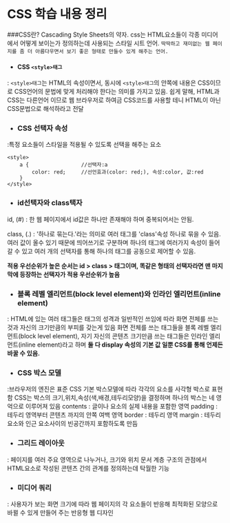 # CSS 학습 내용 정리 
###CSS란?
Cascading Style Sheets의 약자. css는 HTML요소들이 각종 미디어 에서 어떻게 보이는가 정의하는데 사용되는 스타일 시트 언어.
`딱딱하고 재미없는 웹 페이지를 좀 더 아름다우면서 보기 좋은 형태로 만들수 있게 해주는 언어.`

- #### CSS `<style>태그`
: `<style>태그`는 HTML의 속성이면서, 동시에 `<style>태그`의 안쪽에 내용은 CSS이므로 CSS언어의 문법에 맞게 처리해야 한다는 의미를 가지고 있음.
쉽게 말해, HTML과 CSS는 다른언어 이므로 웹 브라우저로 하여금 CSS코드를 사용할 테니 HTML이 아닌 CSS문법으로 해석하라고 전달

- ### CSS 선택자 속성
:특정 요소들이 스타일을 적용될 수 있도록 선택을 해주는 요소 
```
<style>
    a {                 //선택자:a
        color: red;     //선언효과(color: red;), 속성:color, 값:red
    }
</style>
```
- ### id선택자와 class택자
id, (#) : 한 웹 페이지에서 id값은 하나만 존재해야 하며 중복되어서는 안됨.

class, (.) : '하나로 묶는다.'라는 의미로 여러 태그를 'class'속성 하나로 묶을 수 있음. 여러 값이 올수 있기 때문에 띄어쓰기로 구분하며 하나의 태그에 여러가지 속성이 들어갈 수 있고 여러 개의 선택자를 통해 하나의 태그를 공동으로 제어할 수 있음. 

**적용 우선순위가 높은 순서는 id > class > 태그이며, 똑같은 형태의 선택자라면 맨 마지막에 등장하는 선택자가 적용 우선순위가 높음**

- ### 블록 레벨 엘리먼트(block level element)와 인라인 엘리먼트(inline element)
: HTML에 있는 여러 태그들은 태그의 성격과 일반적인 쓰임에 따라 화면 전체를 쓰는 것과 자신의 크기만큼의 부피를 갖는게 있음
화면 전체를 쓰는 태그들을 블록 레벨 엘리먼트(block level element), 자기 자신의 콘텐츠 크기만큼 쓰는 태그들은 인라인 엘리먼트(inline element)라고 하며 **둘 다 display 속성의 기본 값 일뿐 CSS를 통해 언제든 바꿀 수 있음.**

- ### CSS 박스 모델
:브라우저의 엔진은 표준 CSS 기본 박스모델에 따라 각각의 요소를 사각형 박스로 표현함
CSS는 박스의 크기,위치,속성(색,배경,테두리모양)을 결정하며 하나의 박스는 네 영억으로 이루어져 있음
contents : 글이나 요소의 실제 내용을 포함한 영역
padding : 테두리 영역부터 콘텐츠 까지의 안쪽 여백 영역
border : 테두리 영역
margin : 테두리 요소와 인근 요소사이의 빈공간까지 포함하도록 만듬 

- ### 그리드 레이아웃
: 페이지를 여러 주요 영역으로 나누거나, 크기와 위치 문서 계층 구조의 관점에서 HTML요소로 작성된 콘텐츠 간의 관계를 정의하는데 탁월한 기능 

- ### 미디어 쿼리 
: 사용자가 보는 화면 크기에 따라 웹 페이지의 각 요소들이 반응해 최적화된 모양으로 바뀔 수 있게 만들어 주는 반응형 웹 디자인 
